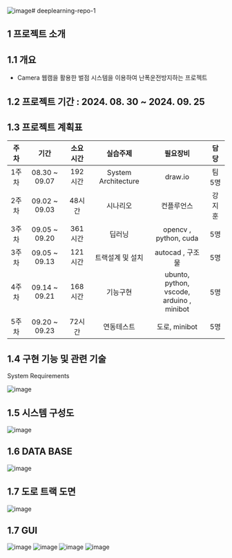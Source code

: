 ![image](https://github.com/user-attachments/assets/84d2d1a7-1c34-4589-9fe1-af7e1dfb11a0)# deeplearning-repo-1

## 1 프로젝트 소개

##  1.1 개요
- Camera 웹캠을 활용한 벌점 시스템을 이용하여 난폭운전방지하는 프로젝트

## 1.2 프로젝트 기간 : 2024. 08. 30 ~ 2024. 09. 25
  
## 1.3 프로젝트 계획표
|주차|	기간 |	소요시간 |	실습주제 |	필요장비 |	담당 |
|:----------:|:----------:|:----------:|:----------:|:----------:|:----------:|
| 1주차 | 08.30 ~ 09.07 | 192시간 |System Architecture | draw.io | 팀 5명 | 
| 2주차 | 09.02 ~ 09.03 | 48시간 | 시나리오 | 컨플루언스 | 강지훈 |
| 3주차 | 09.05 ~ 09.20 | 361시간 | 딥러닝 | opencv , python, cuda | 5명 | 
| 3주차 | 09.05 ~ 09.13 |  121시간 | 트랙설계 및 설치 | autocad , 구조물 | 5명 | 
| 4주차 | 09.14 ~ 09.21 | 168시간 | 기능구현 | ubunto, python, <br> vscode, arduino , minibot  | 5명|
| 5주차 | 09.20 ~ 09.23 | 72시간 | 연동테스트 | 도로, minibot | 5명 |

## 1.4 구현 기능 및 관련 기술
System Requirements

![image](https://github.com/user-attachments/assets/a0656b87-7abd-45bf-b08f-d8563af95463)

## 1.5 시스템 구성도
![image](https://github.com/user-attachments/assets/3f1c3042-8eff-41d2-87b2-f29da57473e4)

## 1.6 DATA BASE
![image](https://github.com/user-attachments/assets/8953e560-ecbf-4fd0-a911-a5c6c3ff4053)

## 1.7 도로 트랙 도면
![image](https://github.com/user-attachments/assets/f483455e-ab9b-4e39-af5f-001f7980428f)



## 1.7 GUI
![image](https://github.com/user-attachments/assets/a0c5b6f5-c8e7-45d0-9604-5001bf06335f)
![image](https://github.com/user-attachments/assets/010d945e-5b8e-47d9-912a-b6a479eabe97)
![image](https://github.com/user-attachments/assets/b9c7c3d3-78ed-4a7e-b50d-ec2b1353b3b6)
![image](https://github.com/user-attachments/assets/ecba9bd2-0d1c-4a7b-8289-8dcd2c700c56)


